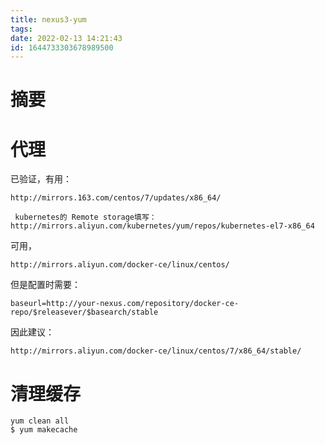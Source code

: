 ```yaml
---
title: nexus3-yum
tags: 
date: 2022-02-13 14:21:43
id: 1644733303678989500
---
```

# 摘要







# 代理

已验证，有用：

```
http://mirrors.163.com/centos/7/updates/x86_64/
```

```
 kubernetes的 Remote storage填写： http://mirrors.aliyun.com/kubernetes/yum/repos/kubernetes-el7-x86_64
```





可用，

```
http://mirrors.aliyun.com/docker-ce/linux/centos/
```

但是配置时需要：

```
baseurl=http://your-nexus.com/repository/docker-ce-repo/$releasever/$basearch/stable
```

因此建议：

```
http://mirrors.aliyun.com/docker-ce/linux/centos/7/x86_64/stable/
```







# 清理缓存

```
yum clean all 
$ yum makecache
```

